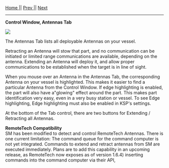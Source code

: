 [Home ](https://github.com/PapaJoesSoup/ShipManifest/wiki)|| [Prev ](https://github.com/PapaJoesSoup/ShipManifest/wiki/1.6.2-Solar-Panels-Tab)|| [Next](https://github.com/PapaJoesSoup/ShipManifest/wiki/1.6.4-Lights-Tab)
***
**Control Window, Antennas Tab**

![](http://i.imgur.com/6nxhxY1.png)

The Antennas Tab lists all deployable Antennas on your vessel.

Retracting an Antenna will stow that part, and no communication can be initiated or limited range communications are available, depending on the antenna.  Extending an Antenna will deploy it, and allow proper communications to be established when the target is in line of sight.

When you mouse over an Antenna in the Antennas Tab, the corresponding Antenna on your vessel is highlighted.  This makes it easier to find a particular Antenna from the Control Window.  If edge highlighting is enabled, the part will also have a"glowing" effect around the part.  This makes part identification very easy, even in a very busy station or vessel.  To see Edge highlighting, Edge highlighting must also be enabled in KSP's settings.

At the bottom of the Tab control, there are two buttons for Extending / Retracting all Antennas.

**RemoteTech Compatibility**  
SM has been modified to detect and control RemoteTech Antennas.  There is one current limitation:  The command queue for the command computer is not yet integrated.  Commands to extend and retract antennas from SM are executed immediately.   Plans are to add this capability in an upcoming release, as RemoteTech now exposes as of version 1.6.4) inserting commands into the command computer via their API,